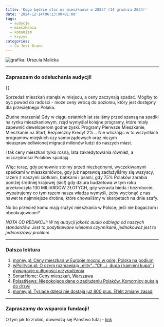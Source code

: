 ```yaml
---
title: 'Kogo będzie stać na mieszkanie w 2025? (14 grudnia 2024)'
date: '2024-12-14T06:13:00+01:00'
tags:
  - audycje
  - mieszkania
  - komunizm
  - kryzys
categories:
  - Co Jest Grane
---
```


![grafika: Urszula Malicka](/uploads/CJG_91_2024_12_14.png)

---

### Zapraszam do odsłuchania audycji!

{{<audio src="audio/LONG CJG_91_2024_12_14.mp3">}}

Sprzedaż mieszkań stanęła w miejscu, a ceny zaczynają spadać. Mógłby to być powód do radości - może ceny wrócą do poziomu, który jest dostępny dla przeciętnego Polaka. 

Złudne marzenia! Gdy w ciągu ostatnich lat staliśmy przed szansą na spadki na rynku mieszkaniowym, rząd wymyślał kolejne programy, które miały zapewnić deweloperom godne zyski. Programy Pierwsze Mieszkanie, Mieszkanie na Start, Bezpieczny Kredyt 2%... Nie wliczając w to wszystkich programów miejskich czy samorządowych oraz niczym nieusprawiedliwionej migracji milionów ludzi do naszych miast.

I tak ceny mieszkań tylko rosną, lata zakredytowania również, a oszczędności Polaków spadają.

Więc teraz, gdy ponownie stoimy przed niezbędnymi, wyczekiwanymi spadkami w mieszkaniówce, gdy już naprawdę zadłużyliśmy się wszyscy, razem z naszymi ciotkami, babkami i psami, gdy 75% Polaków zarabia poniżej średniej krajowej (sic!) gdy dziura budżetowa w tym roku przekroczyła 130 MILIARDÓW ZŁOTYCH, gdy wzrasta bieda i bezrobocie, wypatrujemy co tym razem nasza władza wymyśli, żeby wycisnąć z nas nawet te najmniejsze drobne, które chowaliśmy w skarpetach na dnie szafy. 

No bo przecież komu mają służyć mieszkania w Polsce, jeśli nie bogaczom i obcokrajowcom?

*NOTA OD REDAKCJI:
W tej audycji jakość audio odbiega od naszych standardów. Jest to podytkowane wieloma czynnikami, jednakowoż jest to jednorazowy problem.*

---

### Dalsza lektura

1. [money.pl: Ceny mieszkań w Europie mocno w górę. Polska na podium](https://www.money.pl/gospodarka/ceny-mieszkan-w-europie-mocno-w-gore-polska-na-podium-7067429955119712a.html)
2. [wPolityce.pl: O czym rozmawiają „elity”...”Ch...j, dupa i kamieni kupa” i dywagacje o długości przyrodzenia](https://wpolityce.pl/polityka/200856-o-czym-rozmawiaja-elitychj-dupa-i-kamieni-kupa-i-dywagacje-o-dlugosci-przyrodzenia)
3. [SonarHome: Ceny mieszkań, Warszawa](https://sonarhome.pl/ceny-mieszkan/warszawa)
4. [PolsatNews: Niepokojące dane o zadłużeniu Polaków. Komornicy pukają do drzwi](https://www.polsatnews.pl/wiadomosc/2024-12-07/niepokojace-dane-o-zadluzeniu-polakow-komornicy-pukaja-do-drzwi/)
5. [money.pl: Tysiące dzieci nie dostają już 800 plus. Efekt zmiany zasad](https://www.money.pl/gospodarka/800-plus-wstrzymane-dla-tysiecy-dzieci-rzad-nie-czekal-do-konca-roku-7100258910497440a.html)

---

### Zapraszamy do wsparcia fundacji!

O tym jak to zrobić, dowiedzą się Państwo tutaj - [link](https://audycje.com.pl/posts/wsparcie/)